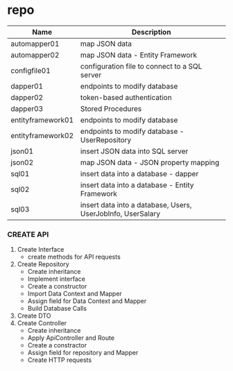 # repo
| Name | Description |
| -----| ------------|
automapper01 | map JSON data 
automapper02 | map JSON data - Entity Framework
configfile01 |configuration file to connect to a SQL server
dapper01 | endpoints to modify database
dapper02 | token-based authentication
dapper03 | Stored Procedures
entityframework01 | endpoints to modify database
entityframework02 | endpoints to modify database - UserRepository
json01 | insert JSON data into SQL server
json02 | map JSON data - JSON property mapping
sql01 | insert data into a database - dapper
sql02 | insert data into a database - Entity Framework
sql03 | insert data into a database, Users, UserJobInfo, UserSalary

### CREATE API

1. Create Interface
    - create methods for API requests
2. Create Repository
    - Create inheritance
    - Implement interface
    - Create a constructor
    - Import Data Context and Mapper
    - Assign field for Data Context and Mapper
    - Build Database Calls
4. Create DTO 
5. Create Controller
    - Create inheritance
    - Apply ApiController and Route
    - Create a constractor
    - Assign field for repository and Mapper
    - Create HTTP requests

